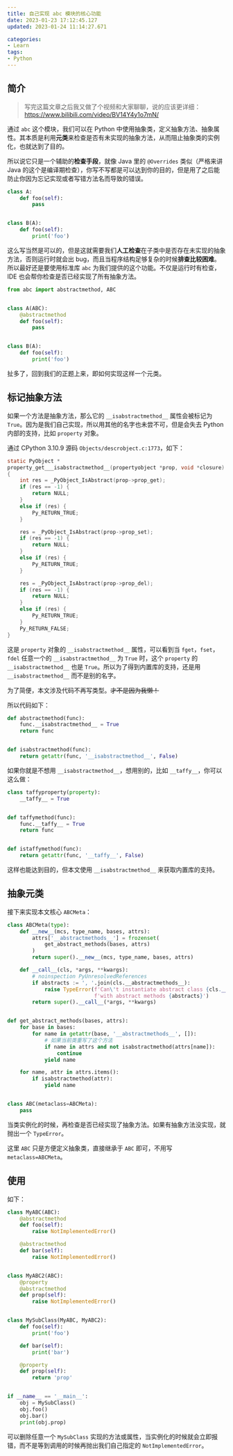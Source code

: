 ```yaml
---
title: 自己实现 abc 模块的核心功能
date: 2023-01-23 17:12:45.127
updated: 2023-01-24 11:14:27.671

categories: 
- Learn
tags: 
- Python
---
```


## 简介

> 写完这篇文章之后我又做了个视频和大家聊聊，说的应该更详细：https://www.bilibili.com/video/BV14Y4y1o7mN/

通过 `abc` 这个模块，我们可以在 Python 中使用抽象类，定义抽象方法、抽象属性。其本质是利用**元类**来检查是否有未实现的抽象方法，从而阻止抽象类的实例化，也就达到了目的。

所以说它只是一个辅助的**检查手段**，就像 Java 里的 `@Overrides` 类似（严格来讲 Java 的这个是编译期检查），你写不写都是可以达到你的目的，但是用了之后能防止你因为忘记实现或者写错方法名而导致的错误。

```python
class A:
    def foo(self):
        pass


class B(A):
    def foo(self):
        print('foo')
```

这么写当然是可以的，但是这就需要我们**人工检查**在子类中是否存在未实现的抽象方法，否则运行时就会出 bug，而且当程序结构足够复杂的时候**排查比较困难**。所以最好还是要使用标准库 `abc` 为我们提供的这个功能。不仅是运行时有检查，IDE 也会帮你检查是否已经实现了所有抽象方法。

```python
from abc import abstractmethod, ABC


class A(ABC):
    @abstractmethod
    def foo(self):
        pass


class B(A):
    def foo(self):
        print('foo')
```

扯多了，回到我们的正题上来，即如何实现这样一个元类。

## 标记抽象方法

如果一个方法是抽象方法，那么它的 `__isabstractmethod__` 属性会被标记为 `True`。因为是我们自己实现，所以用其他的名字也未尝不可，但是会失去 Python 内部的支持，比如 `property` 对象。

通过 CPython 3.10.9 源码 `Objects/descrobject.c:1773`，如下：

```c
static PyObject *
property_get___isabstractmethod__(propertyobject *prop, void *closure)
{
    int res = _PyObject_IsAbstract(prop->prop_get);
    if (res == -1) {
        return NULL;
    }
    else if (res) {
        Py_RETURN_TRUE;
    }

    res = _PyObject_IsAbstract(prop->prop_set);
    if (res == -1) {
        return NULL;
    }
    else if (res) {
        Py_RETURN_TRUE;
    }

    res = _PyObject_IsAbstract(prop->prop_del);
    if (res == -1) {
        return NULL;
    }
    else if (res) {
        Py_RETURN_TRUE;
    }
    Py_RETURN_FALSE;
}
```

这是 `property` 对象的 `__isabstractmethod__` 属性，可以看到当 `fget`，`fset`，`fdel` 任意一个的 `__isabstractmethod__` 为 `True` 时，这个 `property` 的 `__isabstractmethod__` 也是 `True`。所以为了得到内置库的支持，还是用 `__isabstractmethod__` 而不是别的名字。


为了简便，本文涉及代码不再写类型。~~才不是因为我懒！~~

所以代码如下：

```python
def abstractmethod(func):
    func.__isabstractmethod__ = True
    return func


def isabstractmethod(func):
    return getattr(func, '__isabstractmethod__', False)
```

如果你就是不想用 `__isabstractmethod__`，想用别的，比如 `__taffy__`，你可以这么做：

```python
class taffyproperty(property):
    __taffy__ = True


def taffymethod(func):
    func.__taffy__ = True
    return func


def istaffymethod(func):
    return getattr(func, '__taffy__', False)
```

这样也能达到目的，但本文使用 `__isabstractmethod__` 来获取内置库的支持。

## 抽象元类

接下来实现本文核心 `ABCMeta`：

```python
class ABCMeta(type):
    def __new__(mcs, type_name, bases, attrs):
        attrs['__abstractmethods__'] = frozenset(
            get_abstract_methods(bases, attrs)
        )
        return super().__new__(mcs, type_name, bases, attrs)

    def __call__(cls, *args, **kwargs):
        # noinspection PyUnresolvedReferences
        if abstracts := ', '.join(cls.__abstractmethods__):
            raise TypeError(f'Can\'t instantiate abstract class {cls.__name__} '
                            f'with abstract methods {abstracts}')
        return super().__call__(*args, **kwargs)


def get_abstract_methods(bases, attrs):
    for base in bases:
        for name in getattr(base, '__abstractmethods__', []):
            # 如果当前类重写了这个方法
            if name in attrs and not isabstractmethod(attrs[name]):
                continue
            yield name

    for name, attr in attrs.items():
        if isabstractmethod(attr):
            yield name


class ABC(metaclass=ABCMeta):
    pass
```

当类实例化的时候，再检查是否已经实现了抽象方法。如果有抽象方法没实现，就抛出一个 `TypeError`。

这里 `ABC` 只是方便定义抽象类，直接继承于 `ABC` 即可，不用写 `metaclass=ABCMeta`。

## 使用

如下：

```python
class MyABC(ABC):
    @abstractmethod
    def foo(self):
        raise NotImplementedError()

    @abstractmethod
    def bar(self):
        raise NotImplementedError()


class MyABC2(ABC):
    @property
    @abstractmethod
    def prop(self):
        raise NotImplementedError()


class MySubClass(MyABC, MyABC2):
    def foo(self):
        print('foo')

    def bar(self):
        print('bar')

    @property
    def prop(self):
        return 'prop'


if __name__ == '__main__':
    obj = MySubClass()
    obj.foo()
    obj.bar()
    print(obj.prop)
```

可以删除任意一个 `MySubClass` 实现的方法或属性，当实例化的时候就会立即报错，而不是等到调用的时候再抛出我们自己指定的 `NotImplementedError`。
